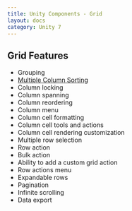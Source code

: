 ```yaml
---
title: Unity Components - Grid
layout: docs
category: Unity 7
---
```


## Grid Features

- Grouping  
- [Multiple Column Sorting](grid/multiple-column-sorting)  
- Column locking
- Column spanning
- Column reordering
- Column menu
- Column cell formatting 
- Column cell tools and actions 
- Column cell rendering customization
- Multiple row selection
- Row action	
- Bulk action 
- Ability to add a custom grid action 
- Row actions menu 
- Expandable rows
- Pagination
- Infinite scrolling
- Data export 
